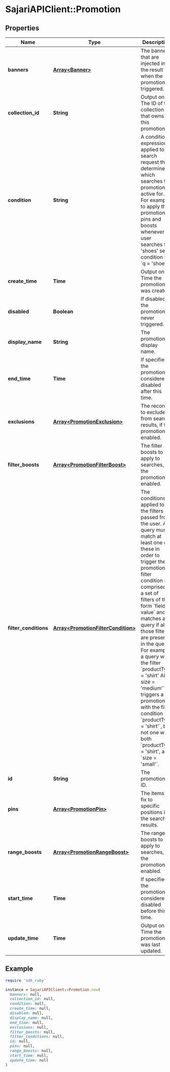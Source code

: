 # SajariAPIClient::Promotion

## Properties

| Name | Type | Description | Notes |
| ---- | ---- | ----------- | ----- |
| **banners** | [**Array&lt;Banner&gt;**](Banner.md) | The banners that are injected into the result set when the promotion is triggered. | [optional] |
| **collection_id** | **String** | Output only. The ID of the collection that owns this promotion. | [optional][readonly] |
| **condition** | **String** | A condition expression applied to a search request that determines which searches the promotion is active for.  For example, to apply the promotion&#39;s pins and boosts whenever a user searches for &#39;shoes&#39; set condition to &#x60;q &#x3D; &#39;shoes&#39;&#x60;. |  |
| **create_time** | **Time** | Output only. Time the promotion was created. | [optional][readonly] |
| **disabled** | **Boolean** | If disabled, the promotion is never triggered. | [optional] |
| **display_name** | **String** | The promotion&#39;s display name. |  |
| **end_time** | **Time** | If specified, the promotion is considered disabled after this time. | [optional] |
| **exclusions** | [**Array&lt;PromotionExclusion&gt;**](PromotionExclusion.md) | The records to exclude from search results, if the promotion is enabled. | [optional] |
| **filter_boosts** | [**Array&lt;PromotionFilterBoost&gt;**](PromotionFilterBoost.md) | The filter boosts to apply to searches, if the promotion is enabled. | [optional] |
| **filter_conditions** | [**Array&lt;PromotionFilterCondition&gt;**](PromotionFilterCondition.md) | The conditions applied to the filters passed from the user. A query must match at least one of these in order to trigger the promotion. A filter condition is comprised of a set of filters of the form &#x60;field &#x3D; value&#x60; and matches a query if all of those filters are present in the query.  For example, a query with the filter &#x60;productType &#x3D; &#39;shirt&#39; AND size &#x3D; &#39;medium&#39;&#x60; triggers a promotion with the filter condition &#x60;productType &#x3D; &#39;shirt&#39;&#x60;, but not one with both &#x60;productType &#x3D; &#39;shirt&#39;, and &#x60;size &#x3D; &#39;small&#39;&#x60;. | [optional] |
| **id** | **String** | The promotion&#39;s ID. | [optional] |
| **pins** | [**Array&lt;PromotionPin&gt;**](PromotionPin.md) | The items to fix to specific positions in the search results. | [optional] |
| **range_boosts** | [**Array&lt;PromotionRangeBoost&gt;**](PromotionRangeBoost.md) | The range boosts to apply to searches, if the promotion is enabled. | [optional] |
| **start_time** | **Time** | If specified, the promotion is considered disabled before this time. | [optional] |
| **update_time** | **Time** | Output only. Time the promotion was last updated. | [optional][readonly] |

## Example

```ruby
require 'sdk_ruby'

instance = SajariAPIClient::Promotion.new(
  banners: null,
  collection_id: null,
  condition: null,
  create_time: null,
  disabled: null,
  display_name: null,
  end_time: null,
  exclusions: null,
  filter_boosts: null,
  filter_conditions: null,
  id: null,
  pins: null,
  range_boosts: null,
  start_time: null,
  update_time: null
)
```

